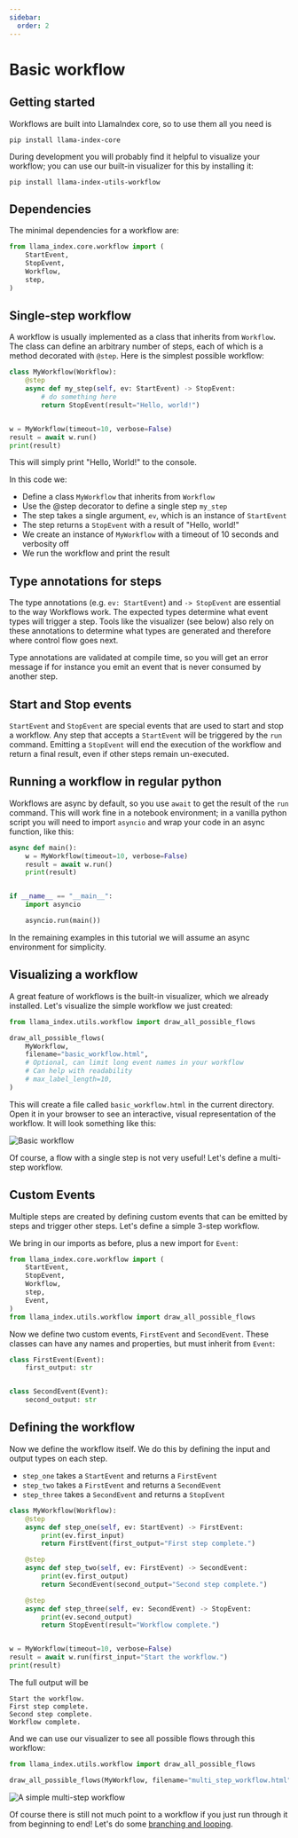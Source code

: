 ```yaml
---
sidebar:
  order: 2
---
```


# Basic workflow

## Getting started

Workflows are built into LlamaIndex core, so to use them all you need is

```
pip install llama-index-core
```

During development you will probably find it helpful to visualize your workflow; you can use our built-in visualizer for this by installing it:

```
pip install llama-index-utils-workflow
```

## Dependencies

The minimal dependencies for a workflow are:

```python
from llama_index.core.workflow import (
    StartEvent,
    StopEvent,
    Workflow,
    step,
)
```

## Single-step workflow

A workflow is usually implemented as a class that inherits from `Workflow`. The class can define an arbitrary number of steps, each of which is a method decorated with `@step`. Here is the simplest possible workflow:

```python
class MyWorkflow(Workflow):
    @step
    async def my_step(self, ev: StartEvent) -> StopEvent:
        # do something here
        return StopEvent(result="Hello, world!")


w = MyWorkflow(timeout=10, verbose=False)
result = await w.run()
print(result)
```

This will simply print "Hello, World!" to the console.

In this code we:

* Define a class `MyWorkflow` that inherits from `Workflow`
* Use the @step decorator to define a single step `my_step`
* The step takes a single argument, `ev`, which is an instance of `StartEvent`
* The step returns a `StopEvent` with a result of "Hello, world!"
* We create an instance of `MyWorkflow` with a timeout of 10 seconds and verbosity off
* We run the workflow and print the result

## Type annotations for steps

The type annotations (e.g. `ev: StartEvent`) and `-> StopEvent` are essential to the way Workflows work. The expected types determine what event types will trigger a step. Tools like the visualizer (see below) also rely on these annotations to determine what types are generated and therefore where control flow goes next.

Type annotations are validated at compile time, so you will get an error message if for instance you emit an event that is never consumed by another step.

## Start and Stop events

`StartEvent` and `StopEvent` are special events that are used to start and stop a workflow. Any step that accepts a `StartEvent` will be triggered by the `run` command. Emitting a `StopEvent` will end the execution of the workflow and return a final result, even if other steps remain un-executed.

## Running a workflow in regular python

Workflows are async by default, so you use `await` to get the result of the `run` command. This will work fine in a notebook environment; in a vanilla python script you will need to import `asyncio` and wrap your code in an async function, like this:

```python
async def main():
    w = MyWorkflow(timeout=10, verbose=False)
    result = await w.run()
    print(result)


if __name__ == "__main__":
    import asyncio

    asyncio.run(main())
```

In the remaining examples in this tutorial we will assume an async environment for simplicity.

## Visualizing a workflow

A great feature of workflows is the built-in visualizer, which we already installed. Let's visualize the simple workflow we just created:

```python
from llama_index.utils.workflow import draw_all_possible_flows

draw_all_possible_flows(
    MyWorkflow,
    filename="basic_workflow.html",
    # Optional, can limit long event names in your workflow
    # Can help with readability
    # max_label_length=10,
)
```

This will create a file called `basic_workflow.html` in the current directory. Open it in your browser to see an interactive, visual representation of the workflow. It will look something like this:

![Basic workflow](./basic_flow.png)

Of course, a flow with a single step is not very useful! Let's define a multi-step workflow.

## Custom Events

Multiple steps are created by defining custom events that can be emitted by steps and trigger other steps. Let's define a simple 3-step workflow.

We bring in our imports as before, plus a new import for `Event`:

```python
from llama_index.core.workflow import (
    StartEvent,
    StopEvent,
    Workflow,
    step,
    Event,
)
from llama_index.utils.workflow import draw_all_possible_flows
```

Now we define two custom events, `FirstEvent` and `SecondEvent`. These classes can have any names and properties, but must inherit from `Event`:

```python
class FirstEvent(Event):
    first_output: str


class SecondEvent(Event):
    second_output: str
```

## Defining the workflow

Now we define the workflow itself. We do this by defining the input and output types on each step.

* `step_one` takes a `StartEvent` and returns a `FirstEvent`
* `step_two` takes a `FirstEvent` and returns a `SecondEvent`
* `step_three` takes a `SecondEvent` and returns a `StopEvent`

```python
class MyWorkflow(Workflow):
    @step
    async def step_one(self, ev: StartEvent) -> FirstEvent:
        print(ev.first_input)
        return FirstEvent(first_output="First step complete.")

    @step
    async def step_two(self, ev: FirstEvent) -> SecondEvent:
        print(ev.first_output)
        return SecondEvent(second_output="Second step complete.")

    @step
    async def step_three(self, ev: SecondEvent) -> StopEvent:
        print(ev.second_output)
        return StopEvent(result="Workflow complete.")


w = MyWorkflow(timeout=10, verbose=False)
result = await w.run(first_input="Start the workflow.")
print(result)
```

The full output will be

```
Start the workflow.
First step complete.
Second step complete.
Workflow complete.
```

And we can use our visualizer to see all possible flows through this workflow:

```python
from llama_index.utils.workflow import draw_all_possible_flows

draw_all_possible_flows(MyWorkflow, filename="multi_step_workflow.html")
```

![A simple multi-step workflow](./multi_step.png)

Of course there is still not much point to a workflow if you just run through it from beginning to end! Let's do some [branching and looping](branches_and_loops.md).
